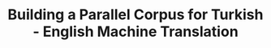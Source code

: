 ---
advisors:
- Tunga Güngör
students:
- name: Sümeyra Yılmaz
- name: İrem Uğuz
title: Building a Parallel Corpus for Turkish - English Machine Translation
type: project
---